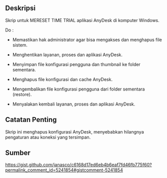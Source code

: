 ## Deskripsi

Skrip untuk MERESET TIME TRIAL aplikasi AnyDesk di komputer Windows.

Do :

- Memastikan hak administrator agar bisa mengakses dan menghapus file sistem.

- Menghentikan layanan, proses dan aplikasi AnyDesk.

- Menyimpan file konfigurasi pengguna dan thumbnail ke folder sementara.
  
- Menghapus file konfigurasi dan cache AnyDesk.

- Mengembalikan file konfigurasi pengguna dari folder sementara (restore).

- Menyalakan kembali layanan, proses dan aplikasi AnyDesk.

## Catatan Penting

Skrip ini menghapus konfigurasi AnyDesk, menyebabkan hilangnya pengaturan atau koneksi yang tersimpan.

## Sumber

https://gist.github.com/janasco/c6168d17ed6eb4b6eaf7fd46fb775f60?permalink_comment_id=5241854#gistcomment-5241854
